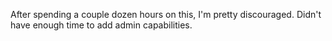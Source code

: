 After spending a couple dozen hours on this, I'm pretty discouraged. Didn't have enough time to add admin capabilities.